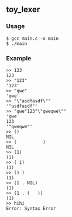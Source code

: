 ## toy_lexer

### Usage

```console
$ gcc main.c -o main
$ ./main
```

### Example

```console
>> 123
123
>> "123"
'123'
>> "qwe"
'qwe'
>> "\"asdfasdf\""
'"asdfasdf"'
>> "qwe"123"\"qweqwe\""
'qwe'
123
'"qweqwe"'
>> ()
NIL
>> (          )
NIL
>> (1)
(1)
>> ( 1)
(1)
>> (1 )
(1)
>> (1 . NIL)
(1)
>> (1 . (   )) 
(1)
>> hihi
Error: Syntax Error
```
